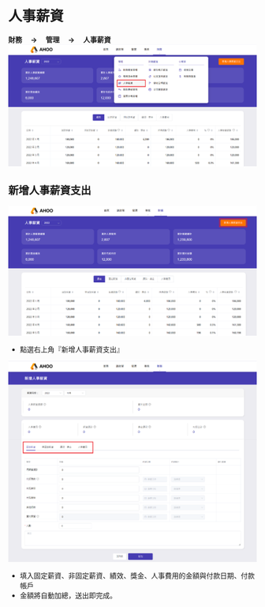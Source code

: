 # 人事薪資

**財務　 → 　管理　 → 　人事薪資**  
![人事薪資](./salary.png)

## 新增人事薪資支出

![新增人事薪資](./salary-new-1.png)

- 點選右上角『新增人事薪資支出』

![填入人事薪資資料](./salary-new-2.png)

- 填入固定薪資、非固定薪資、績效、獎金、人事費用的金額與付款日期、付款帳戶
- 金額將自動加總，送出即完成。

